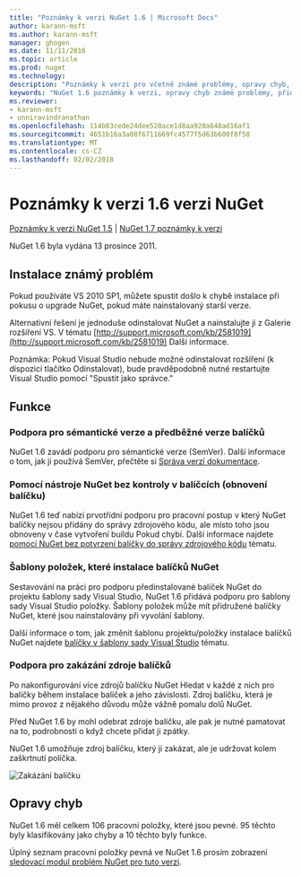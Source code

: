 ```yaml
---
title: "Poznámky k verzi NuGet 1.6 | Microsoft Docs"
author: karann-msft
ms.author: karann-msft
manager: ghogen
ms.date: 11/11/2016
ms.topic: article
ms.prod: nuget
ms.technology: 
description: "Poznámky k verzi pro včetně známé problémy, opravy chyb, přidaných funkcí a chcete 1.6 NuGet."
keywords: "NuGet 1.6 poznámky k verzi, opravy chyb známé problémy, přidat funkce, chcete"
ms.reviewer:
- karann-msft
- unniravindranathan
ms.openlocfilehash: 114b03cede24dee520ace1d8aa920a648ad16af1
ms.sourcegitcommit: 4651b16a3a08f6711669fc4577f5d63b600f8f58
ms.translationtype: MT
ms.contentlocale: cs-CZ
ms.lasthandoff: 02/02/2018
---
```

 # <a name="nuget-16-release-notes"></a>Poznámky k verzi 1.6 verzi NuGet

[Poznámky k verzi NuGet 1.5](../release-notes/nuget-1.5.md) | [NuGet 1.7 poznámky k verzi](../release-notes/nuget-1.7.md)

NuGet 1.6 byla vydána 13 prosince 2011.

## <a name="known-installation-issue"></a>Instalace známý problém
Pokud používáte VS 2010 SP1, můžete spustit došlo k chybě instalace při pokusu o upgrade NuGet, pokud máte nainstalovaný starší verze.

Alternativní řešení je jednoduše odinstalovat NuGet a nainstalujte ji z Galerie rozšíření VS.  V tématu [http://support.microsoft.com/kb/2581019](http://support.microsoft.com/kb/2581019) Další informace.

Poznámka: Pokud Visual Studio nebude možné odinstalovat rozšíření (k dispozici tlačítko Odinstalovat), bude pravděpodobně nutné restartujte Visual Studio pomocí "Spustit jako správce."

## <a name="features"></a>Funkce

### <a name="support-for-semantic-versioning-and-prerelease-packages"></a>Podpora pro sémantické verze a předběžné verze balíčků
NuGet 1.6 zavádí podporu pro sémantické verze (SemVer). Další informace o tom, jak ji používá SemVer, přečtěte si [Správa verzí dokumentace](../create-packages/prerelease-packages.md).

### <a name="using-nuget-without-checking-in-packages-package-restore"></a>Pomocí nástroje NuGet bez kontroly v balíčcích (obnovení balíčku)
NuGet 1.6 teď nabízí prvotřídní podporu pro pracovní postup v který NuGet balíčky nejsou přidány do správy zdrojového kódu, ale místo toho jsou obnoveny v čase vytvoření buildu Pokud chybí. Další informace najdete [pomocí NuGet bez potvrzení balíčky do správy zdrojového kódu](../consume-packages/packages-and-source-control.md) tématu.

### <a name="item-templates-that-install-nuget-packages"></a>Šablony položek, které instalace balíčků NuGet
Sestavování na práci pro podporu předinstalované balíček NuGet do projektu šablony sady Visual Studio, NuGet 1.6 přidává podporu pro šablony sady Visual Studio položky. Šablony položek může mít přidružené balíčky NuGet, které jsou nainstalovány při vyvolání šablony.

Další informace o tom, jak změnit šablonu projektu/položky instalace balíčků NuGet najdete [balíčky v šablony sady Visual Studio](../visual-studio-extensibility/visual-studio-templates.md) tématu.

### <a name="support-for-disabling-package-sources"></a>Podpora pro zakázání zdroje balíčků
Po nakonfigurování více zdrojů balíčku NuGet Hledat v každé z nich pro balíčky během instalace balíček a jeho závislosti. Zdroj balíčku, která je mimo provoz z nějakého důvodu může vážně pomalu dolů NuGet.

Před NuGet 1.6 by mohl odebrat zdroje balíčku, ale pak je nutné pamatovat na to, podrobnosti o když chcete přidat ji zpátky.

NuGet 1.6 umožňuje zdroj balíčku, který ji zakázat, ale je udržovat kolem zaškrtnutí políčka.

![Zakázání balíčku](./media/package-source-with-disabled-source.png)

## <a name="bug-fixes"></a>Opravy chyb
NuGet 1.6 měl celkem 106 pracovní položky, které jsou pevné. 95 těchto byly klasifikovány jako chyby a 10 těchto byly funkce.

Úplný seznam pracovní položky pevná ve NuGet 1.6 prosím zobrazení [sledovací modul problém NuGet pro tuto verzi](http://nuget.codeplex.com/workitem/list/advanced?keyword=&status=Closed&type=All&priority=All&release=NuGet%201.6&assignedTo=All&component=All&sortField=Votes&sortDirection=Descending&page=0).

